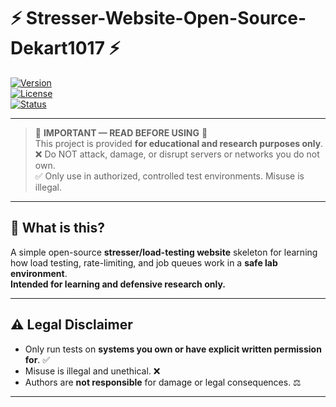 # ⚡ Stresser-Website-Open-Source-Dekart1017 ⚡

[![Version](https://img.shields.io/badge/version-1.0.0-blue.svg)](https://github.com/YOUR_USERNAME/Stresser-Website-Open-Source)  
[![License](https://img.shields.io/badge/license-MIT-green.svg)](LICENSE)  
[![Status](https://img.shields.io/badge/status-educational-red.svg)](README.md)

---

> 🚨 **IMPORTANT — READ BEFORE USING** 🚨  
> This project is provided **for educational and research purposes only**.  
> ❌ Do NOT attack, damage, or disrupt servers or networks you do not own.  
> ✅ Only use in authorized, controlled test environments. Misuse is illegal.

---

## 🔎 What is this?
A simple open-source **stresser/load-testing website** skeleton for learning how load testing, rate-limiting, and job queues work in a **safe lab environment**.  
**Intended for learning and defensive research only.**

---

## ⚠️ Legal Disclaimer
- Only run tests on **systems you own or have explicit written permission for**. ✅  
- Misuse is illegal and unethical. ❌  
- Authors are **not responsible** for damage or legal consequences. ⚖️

---

